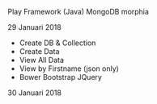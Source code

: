 Play Framework (Java) MongoDB morphia

29 Januari 2018
- Create DB & Collection
- Create Data
- View All Data
- View by Firstname (json only)
- Bower Bootstrap JQuery

30 Januari 2018
